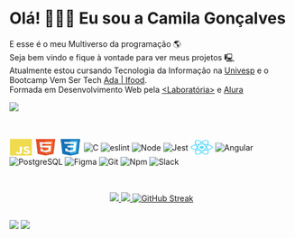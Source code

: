 # Olá! 🙋🏻‍♀️ Eu sou a Camila Gonçalves
E esse é o meu Multiverso da programação 🌎 <br>
Seja bem vindo e fique à vontade para ver meus projetos 🖳 <br>
Atualmente estou cursando Tecnologia da Informação na [Univesp](https://univesp.br/cursos/bacharel-em-tecnologia-da-informacao) e o Bootcamp Vem Ser Tech [Ada | Ifood](https://ada.tech/sou-aluno/programas/ifood-vem-ser-tech).<br>
Formada em Desenvolvimento Web pela [<Laboratória>](https://www.laboratoria.la/br) e [Alura](https://www.alura.com.br/)

  <img src="https://visitor-badge.laobi.icu/badge?page_id=CamilaVerso.CamilaVerso&left_color=cornflowerblue&right_color=magenta"  />


##

<div style="display: inline_block"><br>
  <img align="center" alt="JavaScript" title="JavaScript" height="30" width="40" src="https://raw.githubusercontent.com/devicons/devicon/master/icons/javascript/javascript-plain.svg">
  <img align="center" alt="HTML" title="HTML" height="30" width="40" src="https://raw.githubusercontent.com/devicons/devicon/master/icons/html5/html5-original.svg">
  <img align="center" alt="CSS" title="CSS" height="30" width="40" src="https://raw.githubusercontent.com/devicons/devicon/master/icons/css3/css3-original.svg">
  <img align="center" alt="C" title="C" height="30" width="40" src="https://cdn.jsdelivr.net/gh/devicons/devicon/icons/c/c-original.svg">
  <img align="center" alt="eslint" title="ESLint" height="30" width="40" src="https://cdn.jsdelivr.net/gh/devicons/devicon/icons/eslint/eslint-original.svg">
  <img align="center" alt="Node" title="Node" height="30" width="40" src="https://cdn.jsdelivr.net/gh/devicons/devicon/icons/nodejs/nodejs-original.svg" />
  <img align="center" alt="Jest" title="Jest" height="30" width="40" src="https://cdn.jsdelivr.net/gh/devicons/devicon/icons/jest/jest-plain.svg" />
  <img align="center" alt="React" title="React" height="30" width="40" src="https://raw.githubusercontent.com/devicons/devicon/master/icons/react/react-original.svg">
  <img align="center" alt="Angular" title="Angular" height="30" width="40" src="https://cdn.jsdelivr.net/gh/devicons/devicon/icons/angularjs/angularjs-original.svg">
  <img align="center" alt="PostgreSQL" title="PostgreSQL" height="30" width="40" src="https://cdn.jsdelivr.net/gh/devicons/devicon/icons/postgresql/postgresql-original.svg">    
  <img align="center" alt="Figma" title="Figma" height="30" width="40" src="https://cdn.jsdelivr.net/gh/devicons/devicon/icons/figma/figma-original.svg">
  <img align="center" alt="Git" title="Git" height="30" width="40" src="https://cdn.jsdelivr.net/gh/devicons/devicon/icons/git/git-original.svg">
  <img align="center" alt="Npm" title="Npm" height="30" width="40" src="https://cdn.jsdelivr.net/gh/devicons/devicon/icons/npm/npm-original-wordmark.svg">
  <img align="center" alt="Slack" title="Slack" height="30" width="40" src="https://cdn.jsdelivr.net/gh/devicons/devicon/icons/slack/slack-original.svg">
  
      
</div><br>

##

<div align="center">
<a href="[https://github.com/CamilaVerso](https://github.com/CamilaVerso)">
<img height="180em" src="https://github-readme-stats-dun-rho-20.vercel.app/api/top-langs/?username=CamilaVerso&layout=compact&langs_count=7&theme=tokyonight"/>
<img height="180em" src="https://github-readme-stats-dun-rho-20.vercel.app/api?username=CamilaVerso&show_icons=true&theme=tokyonight&include_all_commits=true&count_private=true"/>
</a>
  <a href="https://git.io/streak-stats"><img src="https://streak-stats.demolab.com?user=CamilaVerso&theme=tokyonight&locale=pt_BR" alt="GitHub Streak" /></a>
</div>

##

<div>   
  <a href = "mailto:camilaverso2@gmail.com"><img src="https://img.shields.io/badge/-Gmail-%23333?style=for-the-badge&logo=gmail&logoColor=red" target="_blank"></a>
  <a href="https://www.linkedin.com/in/camilanpgoncalves" target="_blank"><img src="https://img.shields.io/badge/-LinkedIn-%230077B5?style=for-the-badge&logo=linkedin&logoColor=white" target="_blank"></a> 
  
</div>
